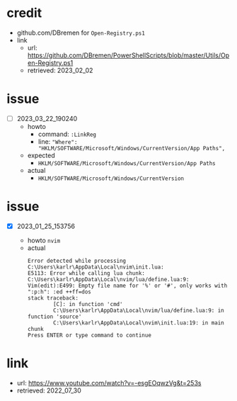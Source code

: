 # credit
- github.com/DBremen for ``Open-Registry.ps1``
- link
  - url: https://github.com/DBremen/PowerShellScripts/blob/master/Utils/Open-Registry.ps1
  - retrieved: 2023_02_02

# issue

- [ ] 2023_03_22_190240
  - howto
    - command: ``:LinkReg``
    - line: ``"Where": "HKLM/SOFTWARE/Microsoft/Windows/CurrentVersion/App Paths",``
  - expected
    - ``HKLM/SOFTWARE/Microsoft/Windows/CurrentVersion/App Paths``
  - actual
    - ``HKLM/SOFTWARE/Microsoft/Windows/CurrentVersion``

# issue

- [x] 2023_01_25_153756

  - howto
    ``nvim``
  - actual
    ```
    Error detected while processing C:\Users\karlr\AppData\Local\nvim\init.lua:
    E5113: Error while calling lua chunk: C:\Users\karlr\AppData\Local\nvim/lua/define.lua:9: Vim(edit):E499: Empty file name for '%' or '#', only works with ":p:h": :ed ++ff=dos
    stack traceback:
            [C]: in function 'cmd'
            C:\Users\karlr\AppData\Local\nvim/lua/define.lua:9: in function 'source'
            C:\Users\karlr\AppData\Local\nvim\init.lua:19: in main chunk
    Press ENTER or type command to continue
    ```

# link
- url: https://www.youtube.com/watch?v=-esgEOqwzVg&t=253s
- retrieved: 2022_07_30

